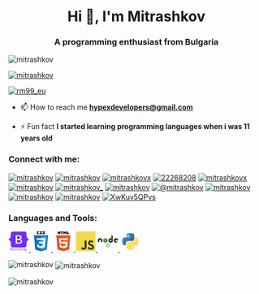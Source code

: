 <h1 align="center">Hi 👋, I'm Mitrashkov</h1>
<h3 align="center">A programming enthusiast from Bulgaria</h3>


<p align="left"> <img src="https://komarev.com/ghpvc/?username=mitrashkov&label=Profile%20views&color=0e75b6&style=flat" alt="mitrashkov" /> </p>

<p align="left"> <a href="https://github.com/ryo-ma/github-profile-trophy"><img src="https://github-profile-trophy.vercel.app/?username=mitrashkov" alt="mitrashkov" /></a> </p>

<p align="left"> <a href="[[https://twitter.com/mitrashkovx](https://twitter.com/rm99_eu)](https://twitter.com/rm99_eu)" target="blank"><img src="https://img.shields.io/twitter/follow/rm99_eu?logo=twitter&style=for-the-badge" alt="rm99_eu" /></a> </p>

- 📫 How to reach me **hypexdevelopers@gmail.com**

- ⚡ Fun fact **I started learning programming languages when i was 11 years old**

<h3 align="left">Connect with me:</h3>
<p align="left">
<a href="https://codepen.io/mitrashkov" target="blank"><img align="center" src="https://raw.githubusercontent.com/rahuldkjain/github-profile-readme-generator/master/src/images/icons/Social/codepen.svg" alt="mitrashkov" height="30" width="40" /></a>
<a href="https://dev.to/mitrashkov" target="blank"><img align="center" src="https://raw.githubusercontent.com/rahuldkjain/github-profile-readme-generator/master/src/images/icons/Social/devto.svg" alt="mitrashkov" height="30" width="40" /></a>
<a href="https://twitter.com/rm99_eu" target="blank"><img align="center" src="https://raw.githubusercontent.com/rahuldkjain/github-profile-readme-generator/master/src/images/icons/Social/twitter.svg" alt="mitrashkovx" height="30" width="40" /></a>
<a href="https://stackoverflow.com/users/22268208" target="blank"><img align="center" src="https://raw.githubusercontent.com/rahuldkjain/github-profile-readme-generator/master/src/images/icons/Social/stack-overflow.svg" alt="22268208" height="30" width="40" /></a>
<a href="https://codesandbox.com/mitrashkovx" target="blank"><img align="center" src="https://raw.githubusercontent.com/rahuldkjain/github-profile-readme-generator/master/src/images/icons/Social/codesandbox.svg" alt="mitrashkovx" height="30" width="40" /></a>
<a href="https://kaggle.com/mitrashkov" target="blank"><img align="center" src="https://raw.githubusercontent.com/rahuldkjain/github-profile-readme-generator/master/src/images/icons/Social/kaggle.svg" alt="mitrashkov" height="30" width="40" /></a>
<a href="https://instagram.com/mitrashkov_" target="blank"><img align="center" src="https://raw.githubusercontent.com/rahuldkjain/github-profile-readme-generator/master/src/images/icons/Social/instagram.svg" alt="mitrashkov_" height="30" width="40" /></a>
<a href="https://www.behance.net/mitrashkov" target="blank"><img align="center" src="https://raw.githubusercontent.com/rahuldkjain/github-profile-readme-generator/master/src/images/icons/Social/behance.svg" alt="mitrashkov" height="30" width="40" /></a>
<a href="https://medium.com/@mitrashkov" target="blank"><img align="center" src="https://raw.githubusercontent.com/rahuldkjain/github-profile-readme-generator/master/src/images/icons/Social/medium.svg" alt="@mitrashkov" height="30" width="40" /></a>
<a href="https://www.codechef.com/users/mitrashkov" target="blank"><img align="center" src="https://cdn.jsdelivr.net/npm/simple-icons@3.1.0/icons/codechef.svg" alt="mitrashkov" height="30" width="40" /></a>
<a href="https://codeforces.com/profile/mitrashkov" target="blank"><img align="center" src="https://raw.githubusercontent.com/rahuldkjain/github-profile-readme-generator/master/src/images/icons/Social/codeforces.svg" alt="mitrashkov" height="30" width="40" /></a>
<a href="https://www.topcoder.com/members/mitrashkov" target="blank"><img align="center" src="https://raw.githubusercontent.com/rahuldkjain/github-profile-readme-generator/master/src/images/icons/Social/topcoder.svg" alt="mitrashkov" height="30" width="40" /></a>
<a href="https://discord.gg/XwKuv5QPvs" target="blank"><img align="center" src="https://raw.githubusercontent.com/rahuldkjain/github-profile-readme-generator/master/src/images/icons/Social/discord.svg" alt="XwKuv5QPvs" height="30" width="40" /></a>
</p>

<h3 align="left">Languages and Tools:</h3>
<p align="left"> <a href="https://getbootstrap.com" target="_blank" rel="noreferrer"> <img src="https://raw.githubusercontent.com/devicons/devicon/master/icons/bootstrap/bootstrap-plain-wordmark.svg" alt="bootstrap" width="40" height="40"/> </a> <a href="https://www.w3schools.com/css/" target="_blank" rel="noreferrer"> <img src="https://raw.githubusercontent.com/devicons/devicon/master/icons/css3/css3-original-wordmark.svg" alt="css3" width="40" height="40"/> </a> <a href="https://www.w3.org/html/" target="_blank" rel="noreferrer"> <img src="https://raw.githubusercontent.com/devicons/devicon/master/icons/html5/html5-original-wordmark.svg" alt="html5" width="40" height="40"/> </a> <a href="https://developer.mozilla.org/en-US/docs/Web/JavaScript" target="_blank" rel="noreferrer"> <img src="https://raw.githubusercontent.com/devicons/devicon/master/icons/javascript/javascript-original.svg" alt="javascript" width="40" height="40"/> </a> <a href="https://nodejs.org" target="_blank" rel="noreferrer"> <img src="https://raw.githubusercontent.com/devicons/devicon/master/icons/nodejs/nodejs-original-wordmark.svg" alt="nodejs" width="40" height="40"/> </a> <a href="https://www.python.org" target="_blank" rel="noreferrer"> <img src="https://raw.githubusercontent.com/devicons/devicon/master/icons/python/python-original.svg" alt="python" width="40" height="40"/> </a> </p>

<p><img align="left" src="https://github-readme-stats.vercel.app/api/top-langs?username=mitrashkov&show_icons=true&locale=en&layout=compact" alt="mitrashkov" /></p>

<p>&nbsp;<img align="center" src="https://github-readme-stats.vercel.app/api?username=mitrashkov&show_icons=true&locale=en" alt="mitrashkov" /></p>

<p><img align="center" src="https://github-readme-streak-stats.herokuapp.com/?user=mitrashkov&" alt="mitrashkov" /></p>
